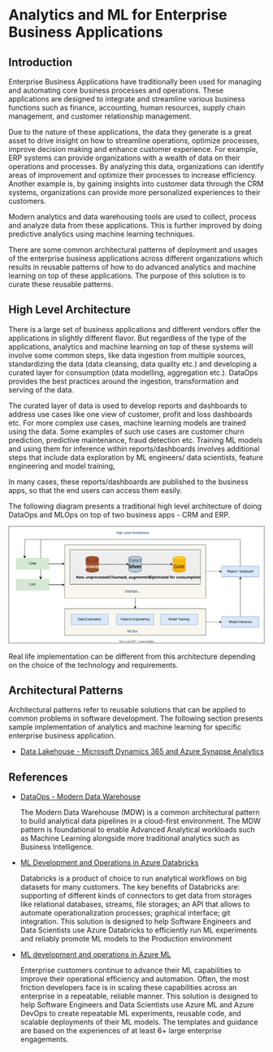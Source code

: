 # Analytics and ML for Enterprise Business Applications

## Introduction

Enterprise Business Applications have traditionally been used for managing and automating core business processes and operations. These applications are designed to integrate and streamline various business functions such as finance, accounting, human resources, supply chain management, and customer relationship management.

Due to the nature of these applications, the data they generate is a great asset to drive insight on how to streamline operations, optimize processes, improve decision making and enhance customer experience. For example, ERP systems can provide organizations with a wealth of data on their operations and processes. By analyzing this data, organizations can identify areas of improvement and optimize their processes to increase efficiency. Another example is, by gaining insights into customer data through the CRM systems, organizations can provide more personalized experiences to their customers.

Modern analytics and data warehousing tools are used to collect, process and analyze data from these applications. This is further improved by doing predictive analytics using machine learning techniques.

There are some common architectural patterns of deployment and usages of the enterprise business applications across different organizations which results in reusable patterns of how to do advanced analytics and machine learning on top of these applications. The purpose of this solution is to curate these reusable patterns.

## High Level Architecture

There is a large set of business applications and different vendors offer the applications in slightly different flavor. But regardless of the type of the applications, analytics and machine learning on top of these systems will involve some common steps, like data ingestion from multiple sources, standardizing the data (data cleansing, data quality etc.) and developing a curated layer for consumption (data modelling, aggregation etc.). DataOps provides the best practices around the ingestion, transformation and serving of the data.

The curated layer of data is used to develop reports and dashboards to address use cases like one view of customer, profit and loss dashboards etc. For more complex use cases, machine learning models are trained using the data. Some examples of such use cases are customer churn prediction, predictive maintenance, fraud detection etc. Training ML models and using them for inference within reports/dashboards involves additional steps that include data exploration by ML engineers/ data scientists, feature engineering and model training,

In many cases, these reports/dashboards are published to the business apps, so that the end users can access them easily.

The following diagram presents a traditional high level architecture of doing DataOps and MLOps on top of two business apps - CRM and ERP.

![Business App Analytics](./images/business-app-analytics.drawio.svg)

Real life implementation can be different from this architecture depending on the choice of the technology and requirements.

## Architectural Patterns

Architectural patterns refer to reusable solutions that can be applied to common problems in software development. The following section presents sample implementation of analytics and machine learning for specific enterprise business application.

- [Data Lakehouse - Microsoft Dynamics 365 and Azure Synapse Analytics](./architectural-patterns/dynamics-365-synapse/README.md)

## References

- [DataOps - Modern Data Warehouse](https://www.ms-playbook.com/code-with-dataops/solutions/modern-data-warehouse/)

  The Modern Data Warehouse (MDW) is a common architectural pattern to build analytical data pipelines in a cloud-first environment. The MDW pattern is foundational to enable Advanced Analytical workloads such as Machine Learning alongside more traditional analytics such as Business Intelligence.
- [ML Development and Operations in Azure Databricks](https://www.ms-playbook.com/code-with-mlops/solutions/mlops-in-databricks/)

  Databricks is a product of choice to run analytical workflows on big datasets for many customers. The key benefits of Databricks are: supporting of different kinds of connectors to get data from storages like relational databases, streams, file storages; an API that allows to automate operationalization processes; graphical interface; git integration. This solution is designed to help Software Engineers and Data Scientists use Azure Databricks to efficiently run ML experiments and reliably promote ML models to the Production environment

- [ML development and operations in Azure ML](https://www.ms-playbook.com/code-with-mlops/solutions/mlops-in-azureml/)

  Enterprise customers continue to advance their ML capabilities to improve their operational efficiency and automation. Often, the most friction developers face is in scaling these capabilities across an enterprise in a repeatable, reliable manner. This solution is designed to help Software Engineers and Data Scientists use Azure ML and Azure DevOps to create repeatable ML experiments, reusable code, and scalable deployments of their ML models. The templates and guidance are based on the experiences of at least 6+ large enterprise engagements.
